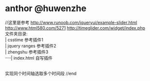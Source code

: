 # anthor @huwenzhe
//这里是参考
http://www.runoob.com/jqueryui/example-slider.html
http://www.html580.com/5271
http://timeglider.com/widget/index.php
<br>文件夹目录:
 <br>| csstime           参考插件1
 <br>| jquery ranges     参考插件2
 <br>| zhengshu          参考插件3
 <br>---| index.html     自写插件

<br> 实现同个时间轴选取多个时间段
//end
